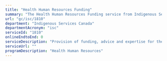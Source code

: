 ```yaml
---
title: "Health Human Resources Funding"
summary: "The Health Human Resources Funding service from Indigenous Services Canada is not available end-to-end online, according to the GC Service Inventory."
url: "gc/isc/1810"
department: "Indigenous Services Canada"
departmentAcronym: "isc"
serviceId: "1810"
onlineEndtoEnd: 0
serviceDescription: "Provision of funding, advice and expertise for the delivery of community training services by third parties (communities, Tribal Councils, Indigenous Health organizations, etc.)."
serviceUrl: ""
programDescription: "Health Human Resources"
---
```

